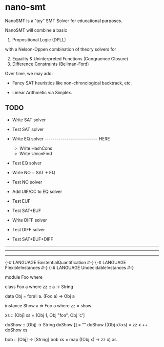 nano-smt
========

NanoSMT is a "toy" SMT Solver for educational purposes.

NanoSMT will combine a basic

1. Propositional Logic                (DPLL) 

with a Nelson-Oppen combination of theory solvers for 

2. Equality & Uninterpreted Functions (Congruence Closure) 
3. Difference Constraints             (Bellman-Ford)

Over time, we may add:

- Fancy SAT heuristics like non-chronological backtrack, etc.

- Linear Arithmetic via Simplex.


TODO
----

- Write SAT solver   

- Test  SAT solver 

- Write EQ solver --------------------------- HERE
    - Write HashCons
    - Write UnionFind

- Test  EQ solver

- Write NO = SAT + EQ
- Test  NO solver

- Add   UIF/CC to EQ solver
- Test  EUF 
- Test  SAT+EUF 
- Write DIFF solver
- Test  DIFF solver
- Test  SAT+EUF+DIFF



-----------------------------------------------------------------
-----------------------------------------------------------------
-----------------------------------------------------------------

{-# LANGUAGE ExistentialQuantification #-}
{-# LANGUAGE FlexibleInstances #-}
{-# LANGUAGE UndecidableInstances #-}

module Foo where

class Foo a where
  zz :: a -> String

data Obj = forall a. (Foo a) => Obj a

instance Show a => Foo a where
  zz = show

xs :: [Obj]
xs =  [Obj 1, Obj "foo", Obj 'c']

doShow :: [Obj] -> String
doShow [] = ""
doShow ((Obj x):xs) = zz x ++ doShow xs

bob :: [Obj] -> [String]
bob xs = map (\(Obj x) -> zz x) xs

